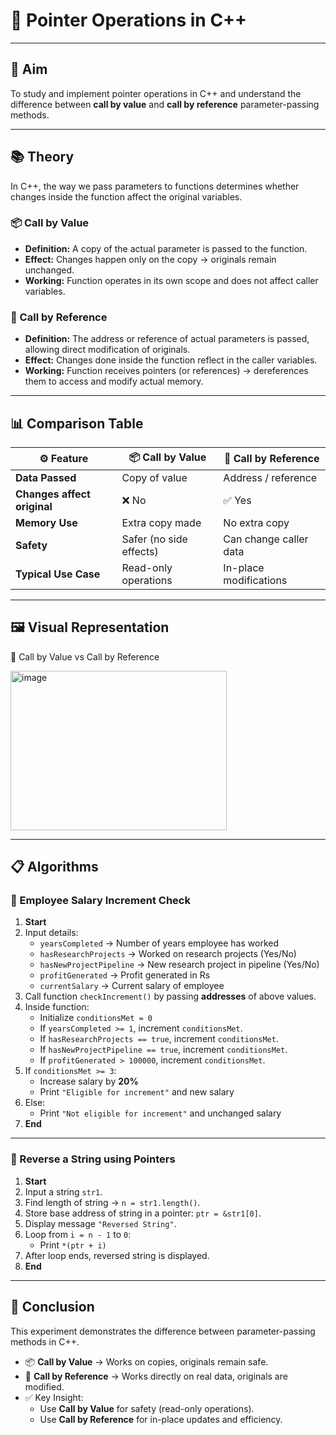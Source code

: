 # 🧵 Pointer Operations in C++  

---

## 🎯 Aim  
To study and implement pointer operations in C++ and understand the difference between **call by value** and **call by reference** parameter-passing methods.  

---

## 📚 Theory  

In C++, the way we pass parameters to functions determines whether changes inside the function affect the original variables.  

### 📦 Call by Value  
- **Definition:** A copy of the actual parameter is passed to the function.  
- **Effect:** Changes happen only on the copy → originals remain unchanged.  
- **Working:** Function operates in its own scope and does not affect caller variables.  

### 🔗 Call by Reference  
- **Definition:** The address or reference of actual parameters is passed, allowing direct modification of originals.  
- **Effect:** Changes done inside the function reflect in the caller variables.  
- **Working:** Function receives pointers (or references) → dereferences them to access and modify actual memory.  

---

## 📊 Comparison Table  

| ⚙️ Feature                 | 📦 Call by Value           | 🔗 Call by Reference       |
|-----------------------------|----------------------------|-----------------------------|
| **Data Passed**             | Copy of value              | Address / reference         |
| **Changes affect original** | ❌ No                      | ✅ Yes                      |
| **Memory Use**              | Extra copy made            | No extra copy               |
| **Safety**                  | Safer (no side effects)    | Can change caller data      |
| **Typical Use Case**        | Read-only operations       | In-place modifications      |  

---

## 🖼️ Visual Representation  

📌 Call by Value vs Call by Reference  

<img width="346" height="255" alt="image" src="https://github.com/user-attachments/assets/797991e8-a436-474e-87e0-bf274ca271a9" />

---

## 📋 Algorithms  

### 🔹 Employee Salary Increment Check  

1. **Start**  
2. Input details:  
   - `yearsCompleted` → Number of years employee has worked  
   - `hasResearchProjects` → Worked on research projects (Yes/No)  
   - `hasNewProjectPipeline` → New research project in pipeline (Yes/No)  
   - `profitGenerated` → Profit generated in Rs  
   - `currentSalary` → Current salary of employee  
3. Call function `checkIncrement()` by passing **addresses** of above values.  
4. Inside function:  
   - Initialize `conditionsMet = 0`  
   - If `yearsCompleted >= 1`, increment `conditionsMet`.  
   - If `hasResearchProjects == true`, increment `conditionsMet`.  
   - If `hasNewProjectPipeline == true`, increment `conditionsMet`.  
   - If `profitGenerated > 100000`, increment `conditionsMet`.  
5. If `conditionsMet >= 3`:  
   - Increase salary by **20%**  
   - Print `"Eligible for increment"` and new salary  
6. Else:  
   - Print `"Not eligible for increment"` and unchanged salary  
7. **End**  

---

### 🔹 Reverse a String using Pointers  

1. **Start**  
2. Input a string `str1`.  
3. Find length of string → `n = str1.length()`.  
4. Store base address of string in a pointer: `ptr = &str1[0]`.  
5. Display message `"Reversed String"`.  
6. Loop from `i = n - 1` to `0`:  
   - Print `*(ptr + i)`  
7. After loop ends, reversed string is displayed.  
8. **End**  

---

## 🧠 Conclusion  

This experiment demonstrates the difference between parameter-passing methods in C++.  

- 📦 **Call by Value** → Works on copies, originals remain safe.  
- 🔗 **Call by Reference** → Works directly on real data, originals are modified.  
- ✅ Key Insight:  
  - Use **Call by Value** for safety (read-only operations).  
  - Use **Call by Reference** for in-place updates and efficiency.  
